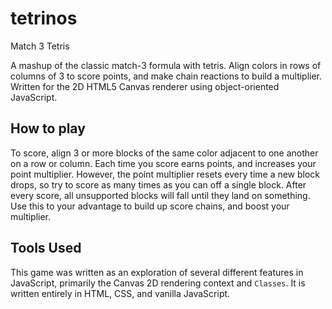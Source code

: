 # tetrinos
Match 3 Tetris

A mashup of the classic match-3 formula with tetris. Align colors in rows of columns of 3 to score points, and make chain reactions to build a multiplier.
Written for the 2D HTML5 Canvas renderer using object-oriented JavaScript.

## How to play
To score, align 3 or more blocks of the same color adjacent to one another on a row or column.
Each time you score earns points, and increases your point multiplier.
However, the point multiplier resets every time a new block drops, so try to score as many times as you can off a single block.
After every score, all unsupported blocks will fall until they land on something. Use this to your advantage to build up score chains, and boost your multiplier.

## Tools Used

This game was written as an exploration of several different features in JavaScript, primarily the Canvas 2D rendering context and `Classes`. It is written entirely in HTML, CSS, and vanilla JavaScript.
